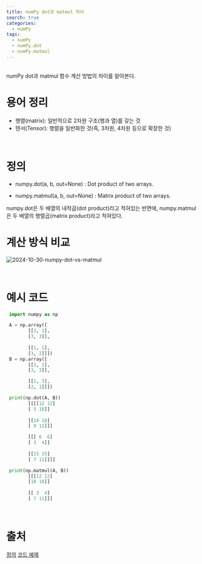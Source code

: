 ```yaml
---
title: numPy dot과 matmul 차이
search: true
categories: 
  - numPy
tags:
  - numPy
  - numPy.dot
  - numPy.matmul
---
```

<br />
numPy dot과 matmul 함수 계산 방법의 차이를 알아본다.

# 용어 정리
  * 행렬(matrix): 일반적으로 2차원 구조(행과 열)를 갖는 것
  * 텐서(Tensor): 행렬을 일반화한 것(즉, 3차원, 4차원 등으로 확장한 것)


<br />

# 정의

- numpy.dot(a, b, out=None)
: Dot product of two arrays.


- numpy.matmul(a, b, out=None)
: Matrix product of two arrays.


numpy.dot은 두 배열의 내적곱(dot product)라고 적혀있는 반면에, numpy.matmul은 두 배열의 행렬곱(matrix product)라고 적혀있다.

# 계산 방식 비교
![2024-10-30-numpy-dot-vs-matmul]({{site.url}}{{site.baseurl}}/assets/images/numpy-dot-vs-matmul.png)

<br />

# 예시 코드

```python
 import numpy as np

 A = np.array([
        [[3, 1],
        [3, 3]],
  
        [[1, 1], 
        [3, 2]]])
 B = np.array([
        [[3, 3],
        [3, 3]],

        [[1, 3],
        [2, 1]]])

 print(np.dot(A, B))
        [[[[12 12]
        [ 5 10]]
        
        [[18 18]
        [ 9 12]]]

        [[[ 6  6]
        [ 3  4]]
        
        [[15 15]
        [ 7 11]]]]

 print(np.matmul(A, B))
        [[[12 12]
        [18 18]]
        
        [[ 3  4]
        [ 7 11]]]
```

<br />

# 출처
[정의](https://blog.naver.com/combioai/221356884894)
[코드 예제](https://velog.io/@limdy/numpy-%EC%8B%AC%ED%99%94-1)